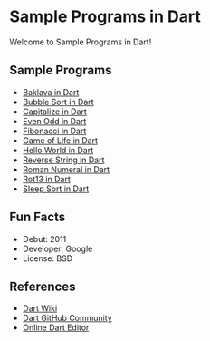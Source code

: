 # Sample Programs in Dart

Welcome to Sample Programs in Dart!

## Sample Programs

- [Baklava in Dart][4]
- [Bubble Sort in Dart][3]
- [Capitalize in Dart][2]
- [Even Odd in Dart](https://therenegadecoder.com/code/even-odd-in-dart/)
- [Fibonacci in Dart](https://therenegadecoder.com/code/fibonacci-in-dart/)
- [Game of Life in Dart][5]
- [Hello World in Dart](https://therenegadecoder.com/blog/hello-world-in-dart/)
- [Reverse String in Dart](https://therenegadecoder.com/code/reverse-a-string-in-dart/)
- [Roman Numeral in Dart](https://therenegadecoder.com/code/roman-numeral-in-dart/)
- [Rot13 in Dart][1]
- [Sleep Sort in Dart](https://github.com/TheRenegadeCoder/sample-programs/issues/1205)

## Fun Facts

- Debut: 2011
- Developer: Google
- License: BSD

## References

- [Dart Wiki](<https://en.wikipedia.org/wiki/Dart_(programming_language)>)
- [Dart GitHub Community](https://github.com/dart-lang)
- [Online Dart Editor](https://dartpad.dartlang.org/)

[1]: https://github.com/TheRenegadeCoder/sample-programs/issues/1676
[2]: https://github.com/TheRenegadeCoder/sample-programs/issues/1679
[3]: https://github.com/TheRenegadeCoder/sample-programs/issues/1695
[4]: https://github.com/TheRenegadeCoder/sample-programs/issues/1728
[5]: https://github.com/TheRenegadeCoder/sample-programs/issues/1859
